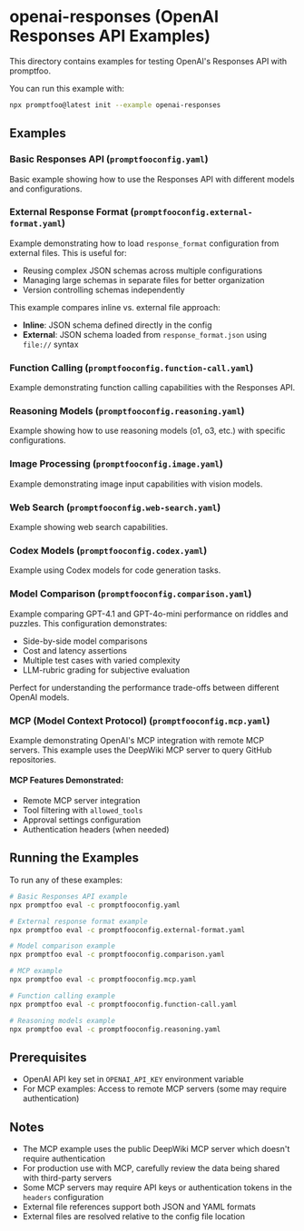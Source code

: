# openai-responses (OpenAI Responses API Examples)

This directory contains examples for testing OpenAI's Responses API with promptfoo.

You can run this example with:

```bash
npx promptfoo@latest init --example openai-responses
```

## Examples

### Basic Responses API (`promptfooconfig.yaml`)

Basic example showing how to use the Responses API with different models and configurations.

### External Response Format (`promptfooconfig.external-format.yaml`)

Example demonstrating how to load `response_format` configuration from external files. This is useful for:

- Reusing complex JSON schemas across multiple configurations
- Managing large schemas in separate files for better organization
- Version controlling schemas independently

This example compares inline vs. external file approach:

- **Inline**: JSON schema defined directly in the config
- **External**: JSON schema loaded from `response_format.json` using `file://` syntax

### Function Calling (`promptfooconfig.function-call.yaml`)

Example demonstrating function calling capabilities with the Responses API.

### Reasoning Models (`promptfooconfig.reasoning.yaml`)

Example showing how to use reasoning models (o1, o3, etc.) with specific configurations.

### Image Processing (`promptfooconfig.image.yaml`)

Example demonstrating image input capabilities with vision models.

### Web Search (`promptfooconfig.web-search.yaml`)

Example showing web search capabilities.

### Codex Models (`promptfooconfig.codex.yaml`)

Example using Codex models for code generation tasks.

### Model Comparison (`promptfooconfig.comparison.yaml`)

Example comparing GPT-4.1 and GPT-4o-mini performance on riddles and puzzles. This configuration demonstrates:

- Side-by-side model comparisons
- Cost and latency assertions
- Multiple test cases with varied complexity
- LLM-rubric grading for subjective evaluation

Perfect for understanding the performance trade-offs between different OpenAI models.

### MCP (Model Context Protocol) (`promptfooconfig.mcp.yaml`)

Example demonstrating OpenAI's MCP integration with remote MCP servers. This example uses the DeepWiki MCP server to query GitHub repositories.

#### MCP Features Demonstrated:

- Remote MCP server integration
- Tool filtering with `allowed_tools`
- Approval settings configuration
- Authentication headers (when needed)

## Running the Examples

To run any of these examples:

```bash
# Basic Responses API example
npx promptfoo eval -c promptfooconfig.yaml

# External response format example
npx promptfoo eval -c promptfooconfig.external-format.yaml

# Model comparison example
npx promptfoo eval -c promptfooconfig.comparison.yaml

# MCP example
npx promptfoo eval -c promptfooconfig.mcp.yaml

# Function calling example
npx promptfoo eval -c promptfooconfig.function-call.yaml

# Reasoning models example
npx promptfoo eval -c promptfooconfig.reasoning.yaml
```

## Prerequisites

- OpenAI API key set in `OPENAI_API_KEY` environment variable
- For MCP examples: Access to remote MCP servers (some may require authentication)

## Notes

- The MCP example uses the public DeepWiki MCP server which doesn't require authentication
- For production use with MCP, carefully review the data being shared with third-party servers
- Some MCP servers may require API keys or authentication tokens in the `headers` configuration
- External file references support both JSON and YAML formats
- External files are resolved relative to the config file location
